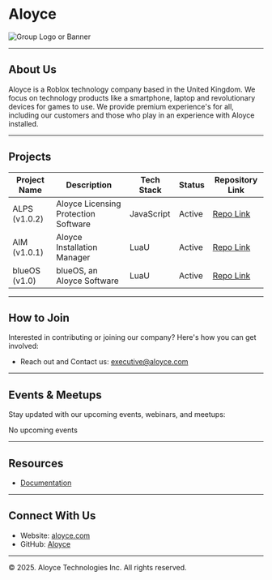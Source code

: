 # Aloyce

![Group Logo or Banner](https://media.discordapp.net/attachments/1164279871787253861/1397886950421037097/AloyceBackground.jpg?ex=68835b2c&is=688209ac&hm=98ebafbb3b1869e29f46d425f5121f0a634c288c72eb167c209b9dcb4063b9a0&=&format=webp&width=2384&height=1386)

---

## About Us

Aloyce is a Roblox technology company based in the United Kingdom. We focus on technology products like a smartphone, laptop and revolutionary devices for games to use. We provide premium experience's for all, including our customers and those who play in an experience with Aloyce installed.

---

## Projects

| Project Name | Description                          | Tech Stack             | Status        | Repository Link              |
|--------------|--------------------------------------|------------------------|---------------|------------------------------|
| ALPS (v1.0.2)| Aloyce Licensing Protection Software | JavaScript             | Active        | [Repo Link](https://github.com/Aloyce-inc/aloyce-data)             |
| AIM (v1.0.1) | Aloyce Installation Manager          | LuaU                   | Active        | [Repo Link](https://github.com/Aloyce-inc/Aloyce-Installation-Manager)             |
| blueOS (v1.0)| blueOS, an Aloyce Software           | LuaU                   | Active        | [Repo Link](https://github.com/Aloyce-inc/blueOS)             |

---

## How to Join

Interested in contributing or joining our company? Here's how you can get involved:

- Reach out and Contact us: executive@aloyce.com

---

## Events & Meetups

Stay updated with our upcoming events, webinars, and meetups:

No upcoming events

---

## Resources

- [Documentation](https://developer.aloyce.com)

---

## Connect With Us

- Website: [aloyce.com](https://www.aloyce.com)
- GitHub: [Aloyce](https://github.com/aloyce-inc)

---

© 2025. Aloyce Technologies Inc. All rights reserved.
